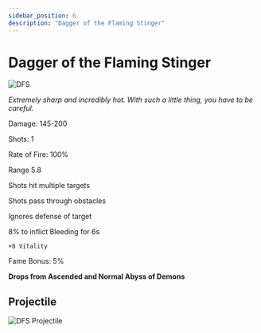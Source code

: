 ```yaml
---
sidebar_position: 6
description: "Dagger of the Flaming Stinger"
---
```


# Dagger of the Flaming Stinger

![DFS](https://cdn.discordapp.com/attachments/1187552567295758487/1187796335726964887/Dagger_of_the_Flaming_Stinger.png)

<i>Extremely sharp and incredibly hot. With such a little thing, you have to be careful.</i>

Damage: 145-200

Shots: 1

Rate of Fire: 100%

Range 5.8

Shots hit multiple targets

Shots pass through obstacles

Ignores defense of target

8% to inflict Bleeding for 6s

    +8 Vitality

Fame Bonus: 5%

**Drops from Ascended and Normal Abyss of Demons**

## Projectile

![DFS Projectile](https://cdn.discordapp.com/attachments/1160376179996496013/1170828715685584996/flamingstinger.gif)
